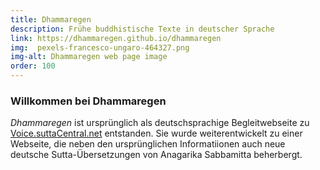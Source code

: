 ```yaml
---
title: Dhammaregen
description: Frühe buddhistische Texte in deutscher Sprache
link: https://dhammaregen.github.io/dhammaregen
img:  pexels-francesco-ungaro-464327.png
img-alt: Dhammaregen web page image
order: 100
---
```

### Willkommen bei Dhammaregen
*Dhammaregen* ist ursprünglich als deutschsprachige Begleitwebseite zu [Voice.suttaCentral.net](https://voice.suttacentral.net) entstanden. Sie wurde weiterentwickelt zu einer Webseite, die neben den ursprünglichen Informatiionen auch neue deutsche Sutta-Übersetzungen von Anagarika Sabbamitta beherbergt.


